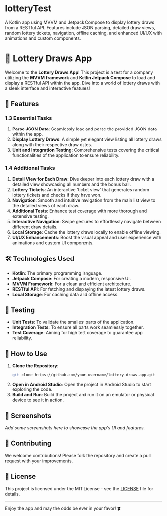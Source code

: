 # lotteryTest
A Kotlin app using MVVM and Jetpack Compose to display lottery draws from a RESTful API. Features include JSON parsing, detailed draw views, random lottery tickets, navigation, offline caching, and enhanced UI/UX with animations and custom components.


# 🎲 Lottery Draws App

Welcome to the **Lottery Draws App**! This project is a test for a company utilizing the **MVVM framework** and **Kotlin Jetpack Compose** to load and display a RESTful API within the app. Dive into a world of lottery draws with a sleek interface and interactive features!

## 🚀 Features

### 1.3 Essential Tasks

1. **Parse JSON Data**: Seamlessly load and parse the provided JSON data within the app.
2. **Display Lottery Draws**: A simple yet elegant view listing all lottery draws along with their respective draw dates.
3. **Unit and Integration Testing**: Comprehensive tests covering the critical functionalities of the application to ensure reliability.

### 1.4 Additional Tasks

1. **Detail View for Each Draw**: Dive deeper into each lottery draw with a detailed view showcasing all numbers and the bonus ball.
2. **Lottery Tickets**: An interactive 'ticket view' that generates random lottery tickets and checks if they have won.
3. **Navigation**: Smooth and intuitive navigation from the main list view to the detailed views of each draw.
4. **Additional Tests**: Enhance test coverage with more thorough and extensive testing.
5. **Interactive Navigation**: Swipe gestures to effortlessly navigate between different draw details.
6. **Local Storage**: Cache the lottery draws locally to enable offline viewing.
7. **UI/UX Enhancements**: Boost the visual appeal and user experience with animations and custom UI components.

## 🛠 Technologies Used

- **Kotlin**: The primary programming language.
- **Jetpack Compose**: For creating a modern, responsive UI.
- **MVVM Framework**: For a clean and efficient architecture.
- **RESTful API**: For fetching and displaying the latest lottery draws.
- **Local Storage**: For caching data and offline access.

## 🧪 Testing

- **Unit Tests**: To validate the smallest parts of the application.
- **Integration Tests**: To ensure all parts work seamlessly together.
- **Test Coverage**: Aiming for high test coverage to guarantee app reliability.

## 📲 How to Use

1. **Clone the Repository**:
    ```sh
    git clone https://github.com/your-username/lottery-draws-app.git
    ```
2. **Open in Android Studio**: Open the project in Android Studio to start exploring the code.
3. **Build and Run**: Build the project and run it on an emulator or physical device to see it in action.

## 📸 Screenshots

_Add some screenshots here to showcase the app's UI and features._

## 🤝 Contributing

We welcome contributions! Please fork the repository and create a pull request with your improvements.

## 📄 License

This project is licensed under the MIT License - see the [LICENSE](LICENSE) file for details.

---

Enjoy the app and may the odds be ever in your favor! 🍀


